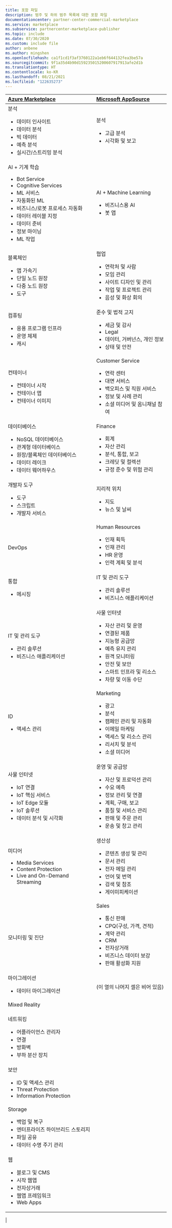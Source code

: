 ```yaml
---
title: 포함 파일
description: 범주 및 하위 범주 목록에 대한 포함 파일
documentationcenter: partner-center-commercial-marketplace
ms.service: marketplace
ms.subservice: partnercenter-marketplace-publisher
ms.topic: include
ms.date: 07/30/2020
ms.custom: include file
author: anbene
ms.author: mingshen
ms.openlocfilehash: ca1f1cd1f3af3760122a1eb6f644132fea3be57a
ms.sourcegitcommit: 9f1a35d4b90d159235015200607917913afe2d1b
ms.translationtype: HT
ms.contentlocale: ko-KR
ms.lasthandoff: 08/21/2021
ms.locfileid: "122635273"
---
```

| [Azure Marketplace](https://azuremarketplace.microsoft.com/marketplace/apps) | [Microsoft AppSource](https://appsource.microsoft.com/marketplace/apps) |
| :------------------- |:----------------|
| 분석<ul><li>데이터 인사이트<li>데이터 분석<li>빅 데이터<li>예측 분석<li>실시간/스트리밍 분석 | 분석<ul><li>고급 분석<li>시각화 및 보고 |
| AI + 기계 학습<ul><li>Bot Service<li>Cognitive Services<li>ML 서비스<li>자동화된 ML<li>비즈니스/로봇 프로세스 자동화<li>데이터 레이블 지정<li>데이터 준비<li>정보 마이닝<li>ML 작업 | AI + Machine Learning<ul><li>비즈니스용 AI<li>봇 앱 |
| 블록체인<ul><li>앱 가속기<li>단일 노드 원장<li>다중 노드 원장<li>도구 | 협업<ul><li>연락처 및 사람<li>모임 관리<li>사이트 디자인 및 관리<li>작업 및 프로젝트 관리<li>음성 및 화상 회의 |
| 컴퓨팅<ul><li>응용 프로그램 인프라<li>운영 체제<li>캐시 | 준수 및 법적 고지<ul><li>세금 및 감사<li>Legal<li>데이터, 거버넌스, 개인 정보<li>상태 및 안전 |
| 컨테이너<ul><li>컨테이너 시작<li>컨테이너 앱<li>컨테이너 이미지 | Customer Service<ul><li>연락 센터<li>대면 서비스<li>백오피스 및 직원 서비스<li>정보 및 사례 관리<li>소셜 미디어 및 옴니채널 참여 |
| 데이터베이스<ul><li>NoSQL 데이터베이스<li>관계형 데이터베이스<li>원장/블록체인 데이터베이스<li>데이터 레이크<li>데이터 웨어하우스 | Finance<ul><li>회계<li>자산 관리<li>분석, 통합, 보고<li>크레딧 및 컬렉션<li>규정 준수 및 위험 관리 |
| 개발자 도구<ul><li>도구<li>스크립트<li>개발자 서비스 | 지리적 위치<ul><li>지도<li>뉴스 및 날씨 |
| DevOps | Human Resources<ul><li>인재 획득<li>인재 관리<li>HR 운영<li>인력 계획 및 분석 |
| 통합<ul><li>메시징 | IT 및 관리 도구<ul><li>관리 솔루션<li>비즈니스 애플리케이션 |
| IT 및 관리 도구<ul><li>관리 솔루션<li>비즈니스 애플리케이션 | 사물 인터넷<ul><li>자산 관리 및 운영<li>연결된 제품<li>지능형 공급망<li>예측 유지 관리<li>원격 모니터링<li>안전 및 보안<li>스마트 인프라 및 리소스<li>차량 및 이동 수단 |
| ID<ul><li>액세스 관리 | Marketing<ul><li>광고<li>분석<li>캠페인 관리 및 자동화<li>이메일 마케팅<li>액세스 및 리소스 관리<li>리서치 및 분석<li>소셜 미디어 |
| 사물 인터넷<ul><li>IoT 연결<li>IoT 핵심 서비스<li>IoT Edge 모듈<li>IoT 솔루션<li>데이터 분석 및 시각화 | 운영 및 공급망<ul><li>자산 및 프로덕션 관리<li>수요 예측<li>정보 관리 및 연결<li>계획, 구매, 보고<li>품질 및 서비스 관리<li>판매 및 주문 관리<li>운송 및 창고 관리 |
| 미디어<ul><li>Media Services<li>Content Protection<li>Live and On-Demand Streaming | 생산성<ul><li>콘텐츠 생성 및 관리<li>문서 관리<li>전자 메일 관리<li>언어 및 번역<li>검색 및 참조<li>게이미피케이션 |
| 모니터링 및 진단 | Sales<ul><li>통신 판매<li>CPQ(구성, 가격, 견적)<li>계약 관리<li>CRM<li>전자상거래<li>비즈니스 데이터 보강<li>판매 활성화 지원 |
| 마이그레이션<ul><li>데이터 마이그레이션 | (이 열의 나머지 셀은 비어 있음) |
| Mixed Reality<ul> | |
| 네트워킹<ul><li>어플라이언스 관리자<li>연결<li>방화벽<li>부하 분산 장치 | |
| 보안<ul><li>ID 및 액세스 관리<li>Threat Protection<li>Information Protection | |
| Storage<ul><li>백업 및 복구<li>엔터프라이즈 하이브리드 스토리지<li>파일 공유<li>데이터 수명 주기 관리 | |
| 웹<ul><li>블로그 및 CMS<li>시작 웹앱<li>전자상거래<li>웹앱 프레임워크<li>Web Apps |
|
